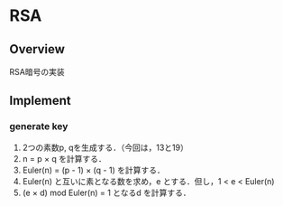 # RSA

## Overview

RSA暗号の実装

## Implement

### generate key

 1. 2つの素数p, qを生成する．（今回は，13と19）
 2. n = p × q を計算する．
 3. Euler(n) = (p - 1) × (q - 1) を計算する．
 4. Euler(n) と互いに素となる数を求め，e とする．但し，1 < e < Euler(n)
 5. (e × d) mod Euler(n) = 1 となるd を計算する．



